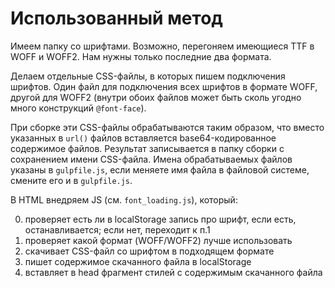 # Использованный метод

Имеем папку со шрифтами. Возможно, перегоняем имеющиеся TTF в WOFF и WOFF2. Нам нужны только последние два формата.

Делаем отдельные CSS-файлы, в которых пишем подключения шрифтов. Один файл для подключения всех шрифтов в формате WOFF, другой для WOFF2 (внутри обоих файлов может быть сколь угодно много конструкций `@font-face`).

При сборке эти CSS-файлы обрабатываются таким образом, что вместо указанных в `url()` файлов вставляется base64-кодированное содержимое файлов. Результат записывается в папку сборки с сохранением имени CSS-файла. Имена обрабатываемых файлов указаны в `gulpfile.js`, если меняете имя файла в файловой системе, смените его и в `gulpfile.js`.

В HTML внедряем JS (см. `font_loading.js`), который:

0. проверяет есть ли в localStorage запись про шрифт, если есть, останавливается; если нет, переходит к п.1
1. проверяет какой формат (WOFF/WOFF2) лучше использовать
2. скачивает CSS-файл со шрифтом в подходящем формате
3. пишет содержимое скачанного файла в localStorage
4. вставляет в head фрагмент стилей с содержимым скачанного файла

